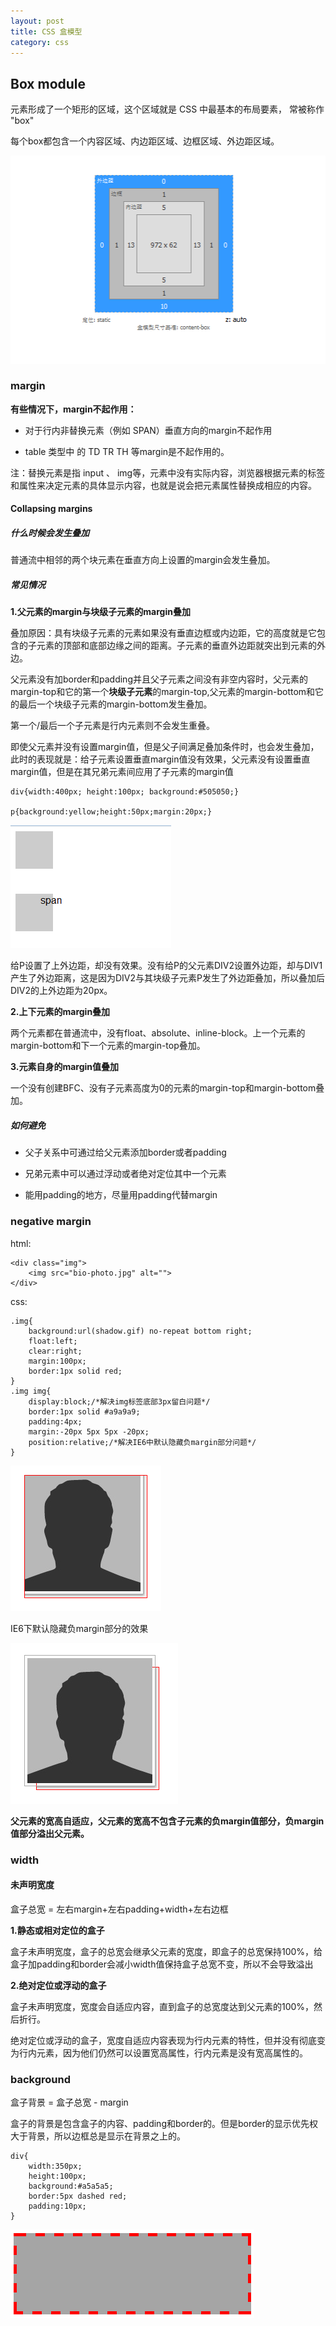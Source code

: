 ```yaml
---
layout: post
title: CSS 盒模型
category: css
---
```

## Box module

元素形成了一个矩形的区域，这个区域就是 CSS 中最基本的布局要素， 常被称作 "box"

每个box都包含一个内容区域、内边距区域、边框区域、外边距区域。

![boxmodel](/images/box-model.png)


### margin

**有些情况下，margin不起作用：**

* 对于行内非替换元素（例如 SPAN）垂直方向的margin不起作用

* table 类型中 的 TD TR TH 等margin是不起作用的。


注：替换元素是指 input 、 img等，元素中没有实际内容，浏览器根据元素的标签和属性来决定元素的具体显示内容，也就是说会把元素属性替换成相应的内容。

#### Collapsing margins

##### 什么时候会发生叠加

普通流中相邻的两个块元素在垂直方向上设置的margin会发生叠加。

##### 常见情况

**1.父元素的margin与块级子元素的margin叠加**

叠加原因：具有块级子元素的元素如果没有垂直边框或内边距，它的高度就是它包含的子元素的顶部和底部边缘之间的距离。子元素的垂直外边距就突出到元素的外边。

父元素没有加border和padding并且父子元素之间没有非空内容时，父元素的margin-top和它的第一个**块级子元素**的margin-top,父元素的margin-bottom和它的最后一个块级子元素的margin-bottom发生叠加。

第一个/最后一个子元素是行内元素则不会发生重叠。


即使父元素并没有设置margin值，但是父子间满足叠加条件时，也会发生叠加，此时的表现就是：给子元素设置垂直margin值没有效果，父元素没有设置垂直margin值，但是在其兄弟元素间应用了子元素的margin值


	div{width:400px; height:100px; background:#505050;}
    
    p{background:yellow;height:50px;margin:20px;}

![collapsing margins](/images/collapsing-margin.png)

   
        
给P设置了上外边距，却没有效果。没有给P的父元素DIV2设置外边距，却与DIV1产生了外边距离，这是因为DIV2与其块级子元素P发生了外边距叠加，所以叠加后DIV2的上外边距为20px。

**2.上下元素的margin叠加**

两个元素都在普通流中，没有float、absolute、inline-block。上一个元素的margin-bottom和下一个元素的margin-top叠加。

**3.元素自身的margin值叠加**

一个没有创建BFC、没有子元素高度为0的元素的margin-top和margin-bottom叠加。

##### 如何避免

* 父子关系中可通过给父元素添加border或者padding

* 兄弟元素中可以通过浮动或者绝对定位其中一个元素

* 能用padding的地方，尽量用padding代替margin

### negative margin

html:

	<div class="img">
		<img src="bio-photo.jpg" alt="">
	</div>
    
css:

	.img{
		background:url(shadow.gif) no-repeat bottom right;
		float:left;
		clear:right;
		margin:100px;
		border:1px solid red;
	}
	.img img{
		display:block;/*解决img标签底部3px留白问题*/
		border:1px solid #a9a9a9;
		padding:4px;
		margin:-20px 5px 5px -20px;
        position:relative;/*解决IE6中默认隐藏负margin部分问题*/
	}
    
![ie-negative-margin](/images/ie-negative-margin.png)

IE6下默认隐藏负margin部分的效果
    
![negative-margin](/images/negative-margin.png)

**父元素的宽高自适应，父元素的宽高不包含子元素的负margin值部分，负margin值部分溢出父元素。**


### width

#### 未声明宽度

盒子总宽 = 左右margin+左右padding+width+左右边框

**1.静态或相对定位的盒子**

盒子未声明宽度，盒子的总宽会继承父元素的宽度，即盒子的总宽保持100%，给盒子加padding和border会减小width值保持盒子总宽不变，所以不会导致溢出

**2.绝对定位或浮动的盒子**

盒子未声明宽度，宽度会自适应内容，直到盒子的总宽度达到父元素的100%，然后折行。

绝对定位或浮动的盒子，宽度自适应内容表现为行内元素的特性，但并没有彻底变为行内元素，因为他们仍然可以设置宽高属性，行内元素是没有宽高属性的。

### background

盒子背景 = 盒子总宽 - margin

盒子的背景是包含盒子的内容、padding和border的。但是border的显示优先权大于背景，所以边框总是显示在背景之上的。


	div{
    	width:350px;
        height:100px;
        background:#a5a5a5;
        border:5px dashed red;
        padding:10px;
    } 

![box-background](/images/box-background.png)


















